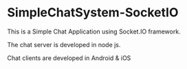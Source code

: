 # SimpleChatSystem-SocketIO

This is a Simple Chat Application using Socket.IO framework.

The chat server is developed in node js.

Chat clients are developed in Android & iOS
